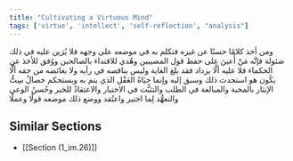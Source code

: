 ```yaml
---
title: "Cultivating a Virtuous Mind"
tags: ['virtue', 'intellect', 'self-reflection', "analysis"]
---
```


 ومن أخذ كلامًا حسنًا عن غيره فتكلم به في موضعه على وجهه فلا يُرَين عليه في ذلك ضئولة فإنَّه مَنْ أُعينَ على حفظ قول المصيبين وهُدي للاقتداء بالصالحين ووُفق للأخذ عن الحكماء فلا عليه ألَّا يزداد فقد بلغ الغاية  وليس بناقصه في رأيه ولا بغائضه من حقه ألَّا يكُون هو استحدث ذلك وسبق إليه وإنما حيَاةُ العَقْلِ الذي يتم به ويستحكم خصالٌ سِتٌّ الإيثار بالمحبة والمبالغة في الطلب والتثبُّت في الاختيار والاعتقادُ للخير وحُسنُ الوعي والتعهُّد لِما اختير واعتُقد ووضع ذلك موضعه قولًا وعملًا

## Similar Sections
- [[Section (1_im.26)]]
